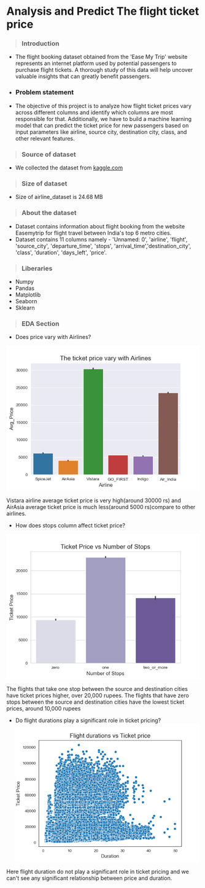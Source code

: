 #  Analysis and Predict The flight ticket price

> ### Introduction
* The flight booking dataset obtained from the 'Ease My Trip' website represents an internet platform used by potential passengers to purchase flight tickets. A thorough study of this data will help uncover valuable insights that can greatly benefit passengers.
* ### Problem statement
* The objective of this project is to analyze how flight ticket prices vary across different columns and identify which columns are most responsible for that. Additionally, we have to build a machine learning model that can predict the ticket price for new passengers based on input parameters like airline, source city, destination city, class, and other relevant features.
> ### Source of dataset
 * We collected the dataset from [kaggle.com](https://www.kaggle.com/datasets/shubhambathwal/flight-price-prediction)
 
 > ### Size of dataset
 * Size of airline_dataset is 24.68 MB

 > ### About the dataset
* Dataset contains information about flight booking from the website Easemytrip for flight travel between India's top 6 metro cities. 
* Dataset contains 11 columns namely - 'Unnamed: 0', 'airline', 'flight', 'source_city', 'departure_time', 'stops', 'arrival_time','destination_city', 'class', 'duration', 'days_left', 'price'.

> ### Liberaries
* Numpy
* Pandas
* Matplotlib
* Seaborn
* Sklearn
> ### EDA Section
 
* Does price vary with Airlines?

![barplot](price_airline.png)

Vistara airline average ticket price is very high(around 30000 rs) and AirAsia average ticket price is much less(around 5000 rs)compare to other airlines.

* How does stops column affect ticket price?
  
![sr](stops.png)

The flights that take one stop between the source and destination cities have ticket prices higher, over 20,000 rupees. The flights that have zero stops between the source and destination cities have the lowest ticket prices, around 10,000 rupees

* Do flight durations play a significant role in ticket pricing?
![scatter](scatter.png)
 
 Here flight duration do not play a significant role in ticket pricing and we can't see any significant relationship between price and duration.

 

 
